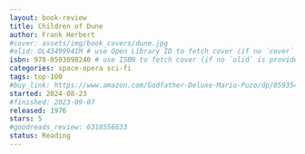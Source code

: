 ```yaml
---
layout: book-review
title: Children of Dune
author: Frank Herbert
#cover: assets/img/book_covers/dune.jpg
#olid: OL43499941M # use Open Library ID to fetch cover (if no `cover` is provided)
isbn: 978-0593098240 # use ISBN to fetch cover (if no `olid` is provided, dashes are optional)
categories: space-opera sci-fi
tags: top-100
#buy_link: https://www.amazon.com/Godfather-Deluxe-Mario-Puzo/dp/0593542592
started: 2024-08-23
#finished: 2023-09-07
released: 1976
stars: 5
#goodreads_review: 6318556633
status: Reading
---
```

